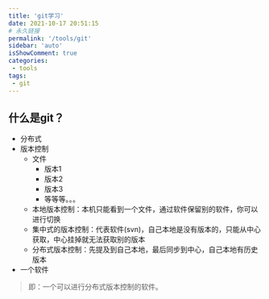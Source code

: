 ```yaml
---
title: 'git学习'
date: 2021-10-17 20:51:15
# 永久链接
permalink: '/tools/git'
sidebar: 'auto'
isShowComment: true
categories:
 - tools
tags:
 - git
---
```




## 什么是git？

-   分布式
-   版本控制
    -   文件
        -   版本1
        -   版本2
        -   版本3
        -   等等等。。。
    -   本地版本控制：本机只能看到一个文件，通过软件保留别的软件，你可以进行切换
    -   集中式的版本控制：代表软件(svn)，自己本地是没有版本的，只能从中心获取，中心挂掉就无法获取别的版本
    -   分布式版本控制：先提及到自己本地，最后同步到中心，自己本地有历史版本
-   一个软件



>   即：一个可以进行分布式版本控制的软件。



<!-- more -->





